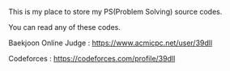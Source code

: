 This is my place to store my PS(Problem Solving) source codes.

You can read any of these codes.



Baekjoon Online Judge : https://www.acmicpc.net/user/39dll

Codeforces : https://codeforces.com/profile/39dll
